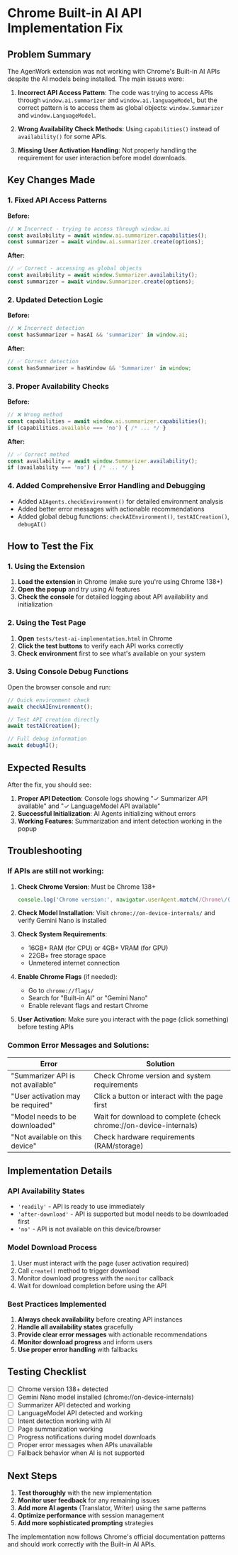 # Chrome Built-in AI API Implementation Fix

## Problem Summary

The AgenWork extension was not working with Chrome's Built-in AI APIs despite the AI models being installed. The main issues were:

1. **Incorrect API Access Pattern**: The code was trying to access APIs through `window.ai.summarizer` and `window.ai.languageModel`, but the correct pattern is to access them as global objects: `window.Summarizer` and `window.LanguageModel`.

2. **Wrong Availability Check Methods**: Using `capabilities()` instead of `availability()` for some APIs.

3. **Missing User Activation Handling**: Not properly handling the requirement for user interaction before model downloads.

## Key Changes Made

### 1. Fixed API Access Patterns

**Before:**
```javascript
// ❌ Incorrect - trying to access through window.ai
const availability = await window.ai.summarizer.capabilities();
const summarizer = await window.ai.summarizer.create(options);
```

**After:**
```javascript
// ✅ Correct - accessing as global objects
const availability = await window.Summarizer.availability();
const summarizer = await window.Summarizer.create(options);
```

### 2. Updated Detection Logic

**Before:**
```javascript
// ❌ Incorrect detection
const hasSummarizer = hasAI && 'summarizer' in window.ai;
```

**After:**
```javascript
// ✅ Correct detection
const hasSummarizer = hasWindow && 'Summarizer' in window;
```

### 3. Proper Availability Checks

**Before:**
```javascript
// ❌ Wrong method
const capabilities = await window.ai.summarizer.capabilities();
if (capabilities.available === 'no') { /* ... */ }
```

**After:**
```javascript
// ✅ Correct method
const availability = await window.Summarizer.availability();
if (availability === 'no') { /* ... */ }
```

### 4. Added Comprehensive Error Handling and Debugging

- Added `AIAgents.checkEnvironment()` for detailed environment analysis
- Added better error messages with actionable recommendations
- Added global debug functions: `checkAIEnvironment()`, `testAICreation()`, `debugAI()`

## How to Test the Fix

### 1. Using the Extension

1. **Load the extension** in Chrome (make sure you're using Chrome 138+)
2. **Open the popup** and try using AI features
3. **Check the console** for detailed logging about API availability and initialization

### 2. Using the Test Page

1. **Open** `tests/test-ai-implementation.html` in Chrome
2. **Click the test buttons** to verify each API works correctly
3. **Check environment** first to see what's available on your system

### 3. Using Console Debug Functions

Open the browser console and run:

```javascript
// Quick environment check
await checkAIEnvironment();

// Test API creation directly
await testAICreation();

// Full debug information
await debugAI();
```

## Expected Results

After the fix, you should see:

1. **Proper API Detection**: Console logs showing "✓ Summarizer API available" and "✓ LanguageModel API available"
2. **Successful Initialization**: AI Agents initializing without errors
3. **Working Features**: Summarization and intent detection working in the popup

## Troubleshooting

### If APIs are still not working:

1. **Check Chrome Version**: Must be Chrome 138+
   ```javascript
   console.log('Chrome version:', navigator.userAgent.match(/Chrome\/(\d+)/)?.[1]);
   ```

2. **Check Model Installation**: Visit `chrome://on-device-internals/` and verify Gemini Nano is installed

3. **Check System Requirements**:
   - 16GB+ RAM (for CPU) or 4GB+ VRAM (for GPU)
   - 22GB+ free storage space
   - Unmetered internet connection

4. **Enable Chrome Flags** (if needed):
   - Go to `chrome://flags/`
   - Search for "Built-in AI" or "Gemini Nano"
   - Enable relevant flags and restart Chrome

5. **User Activation**: Make sure you interact with the page (click something) before testing APIs

### Common Error Messages and Solutions:

| Error | Solution |
|-------|----------|
| "Summarizer API is not available" | Check Chrome version and system requirements |
| "User activation may be required" | Click a button or interact with the page first |
| "Model needs to be downloaded" | Wait for download to complete (check chrome://on-device-internals) |
| "Not available on this device" | Check hardware requirements (RAM/storage) |

## Implementation Details

### API Availability States

- `'readily'` - API is ready to use immediately
- `'after-download'` - API is supported but model needs to be downloaded first
- `'no'` - API is not available on this device/browser

### Model Download Process

1. User must interact with the page (user activation required)
2. Call `create()` method to trigger download
3. Monitor download progress with the `monitor` callback
4. Wait for download completion before using the API

### Best Practices Implemented

1. **Always check availability** before creating API instances
2. **Handle all availability states** gracefully
3. **Provide clear error messages** with actionable recommendations
4. **Monitor download progress** and inform users
5. **Use proper error handling** with fallbacks

## Testing Checklist

- [ ] Chrome version 138+ detected
- [ ] Gemini Nano model installed (chrome://on-device-internals)
- [ ] Summarizer API detected and working
- [ ] LanguageModel API detected and working
- [ ] Intent detection working with AI
- [ ] Page summarization working
- [ ] Progress notifications during model downloads
- [ ] Proper error messages when APIs unavailable
- [ ] Fallback behavior when AI is not supported

## Next Steps

1. **Test thoroughly** with the new implementation
2. **Monitor user feedback** for any remaining issues
3. **Add more AI agents** (Translator, Writer) using the same patterns
4. **Optimize performance** with session management
5. **Add more sophisticated prompting** strategies

The implementation now follows Chrome's official documentation patterns and should work correctly with the Built-in AI APIs.
